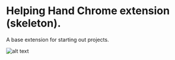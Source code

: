 # Helping Hand Chrome extension (skeleton).

A base extension for starting out projects.

![alt text](docs/demo_scrshot.png "Sample screen shot")
